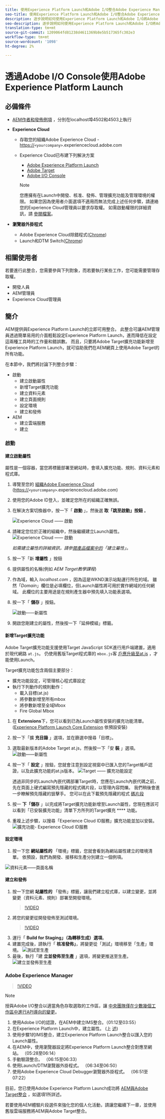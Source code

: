 ```yaml
---
title: 使用Experience Platform Launch和Adobe I/O整合Adobe Experience Manager與Adobe Target
seo-title: 使用Experience Platform Launch和Adobe I/O整合Adobe Experience Manager與Adobe Target
description: 逐步說明如何使用Experience Platform Launch和Adobe I/O將Adobe Experience Manager與Adobe Target整合
seo-description: 逐步說明如何使用Experience Platform Launch和Adobe I/O將Adobe Experience Manager與Adobe Target整合
translation-type: tm+mt
source-git-commit: 1209064fd81238d4611369b8e5b517365fc302e3
workflow-type: tm+mt
source-wordcount: '1098'
ht-degree: 2%

---
```



# 透過Adobe I/O Console使用Adobe Experience Platform Launch

## 必備條件

* [AEM作者和發佈例項](./implementation.md#set-up-aem) ，分別在localhost埠4502和4503上執行
* **Experience Cloud**
   * 存取您的組織Adobe Experience Cloud - <https://>`<yourcompany>`.experiencecloud.adobe.com
   * Experience Cloud已布建下列解決方案
      * [Adobe Experience Platform Launch](https://experiencecloud.adobe.com)
      * [Adobe Target](https://experiencecloud.adobe.com)
      * [Adobe I/O Console](https://console.adobe.io)

      >[!NOTE]
      >您應擁有在Launch中開發、核准、發佈、管理擴充功能及管理環境的權限。 如果您因為使用者介面選項不適用而無法完成上述任何步驟，請連絡您的Experience Cloud管理員以要求存取權。 如需啟動權限的詳細資訊，請 [參閱檔案](https://docs.adobelaunch.com/administration/user-permissions)。


* **瀏覽器外掛程式**
   * Adobe Experience Cloud除錯程式([Chrome](https://chrome.google.com/webstore/detail/adobe-experience-cloud-de/ocdmogmohccmeicdhlhhgepeaijenapj))
   * Launch和DTM Switch([Chrome](https://chrome.google.com/webstore/detail/launch-and-dtm-switch/nlgdemkdapolikbjimjajpmonpbpmipk))

## 相關使用者

若要進行此整合，您需要參與下列對象，而若要執行某些工作，您可能需要管理存取權。

* 開發人員
* AEM管理員
* Experience Cloud管理員

## 簡介

AEM提供與Experience Platform Launch的立即可用整合。 此整合可讓AEM管理員透過簡單易用的介面輕鬆設定Experience Platform Launch，進而降低在設定這兩種工具時的工作量和錯誤數。 而且，只要將Adobe Target擴充功能新增至Experience Platform Launch，就可協助我們在AEM網頁上使用Adobe Target的所有功能。

在本節中，我們將討論下列整合步驟：

* 啟動
   * 建立啟動屬性
   * 新增Target擴充功能
   * 建立資料元素
   * 建立頁面規則
   * 設定環境
   * 建立和發佈
* AEM
   * 建立雲端服務
   * 建立

### 啟動

#### 建立啟動屬性

屬性是一個容器，當您將標籤部署至網站時，會填入擴充功能、規則、資料元素和程式庫。

1. 導覽至您的 [組織Adobe Experience Cloud](https://experiencecloud.adobe.com/) (<https://>`<yourcompany>`.experiencecloud.adobe.com)
2. 使用您的Adobe ID登入，並確定您所在的組織正確無誤。
3. 在解決方案切換器中，按一下「 **啟動** 」，然後選 **取「跳至啟動」按鈕** 。

   ![Experience Cloud —— 啟動](assets/using-launch-adobe-io/exc-cloud-launch.png)

4. 請確定您位於正確的組織中，然後繼續建立Launch屬性。
   ![Experience Cloud —— 啟動](assets/using-launch-adobe-io/launch-create-property.png)

   *如需建立屬性的詳細資訊，請參[閱產品檔案中的](https://docs.adobelaunch.com/administration/companies-and-properties#create-a-property)「建立屬性」。*
5. 按一下「新 **增屬性** 」按鈕
6. 提供屬性的名稱(例如 *AEM Target教學課程*)
7. 作為域，輸入 *localhost.com* ，因為這是WKND演示站點運行所在的域。 雖然「*Domain*」欄位是必填欄位，但Launch屬性將可用於實作網域的任何網域。 此欄位的主要用途是在規則產生器中預先填入功能表選項。
8. 按一下「 **儲存** 」按鈕。

   ![啟動——新屬性](assets/using-launch-adobe-io/exc-launch-property.png)

9. 開啟您剛建立的屬性，然後按一下「延伸模組」標籤。

#### 新增Target擴充功能

Adobe Target擴充功能支援使用Target JavaScript SDK進行用戶端建置，適用於現代網路 `at.js`。 仍使用舊版Target程式庫的 `mbox.js`客 [戶應升級至at.js](https://docs.adobe.com/content/help/en/target/using/implement-target/client-side/upgrading-from-atjs-1x-to-atjs-20.html) ，才能使用Launch。

Target擴充功能包含兩個主要部分：

* 擴充功能設定，可管理核心程式庫設定
* 執行下列動作的規則動作：
   * 載入目標(at.js)
   * 將參數新增至所有mbox
   * 將參數新增至全域Mbox
   * Fire Global Mbox

1. 在 **Extensions**&#x200B;下，您可以看到已為Launch屬性安裝的擴充功能清單。 ([Experience Platform Launch Core Extension](https://exchange.adobe.com/experiencecloud.details.100223.adobe-launch-core-extension.html) 依預設安裝)
2. 按一下「擴 **充目錄** 」選項，並在篩選中搜尋「目標」。
3. 選取最新版本的Adobe Target at.js，然後按一下「安 **裝** 」選項。
   ![啟動——新屬性](assets/using-launch-adobe-io/launch-target-extension.png)

4. 按一下「 **設定** 」按鈕，您就會注意到設定視窗中已匯入您的Target帳戶認證，以及此擴充功能的at.js版本。
   ![Target —— 擴充功能設定](assets/using-launch-adobe-io/launch-target-extension-2.png)

   透過非同步的Launch內嵌代碼部署Target時，您應在Launch內嵌代碼之前，先在頁面上硬式編寫預先隱藏的程式碼片段，以管理內容閃爍。 我們稍後會進一步瞭解預先隱藏的狙擊手。 您可以在此下載預先隱藏的程式 [碼片段](assets/using-launch-adobe-io/prehiding.js)

5. 按一 **下「儲存** 」以完成將Target擴充功能新增至Launch屬性，您現在應該可以看到「已安裝擴充功能」清單下方所列的Target擴充 **** 功能。

6. 重複上述步驟，以搜尋「Experience Cloud ID服務」擴充功能並加以安裝。
   ![擴充功能- Experience Cloud ID服務](assets/using-launch-adobe-io/launch-extension-experience-cloud.png)

#### 設定環境

1. 按一下您 **網站屬性的** 「環境」標籤，您就會看到為網站屬性建立的環境清單。 依預設，我們為開發、接移和生產分別建立一個例項。

![資料元素——頁面名稱](assets/using-launch-adobe-io/launch-environment-setup.png)

#### 建立和發佈

1. 按一下您網 **站屬性的** 「發佈」標籤，讓我們建立程式庫，以建立變更，並將變更（資料元素、規則）部署至開發環境。
   >[!VIDEO](https://video.tv.adobe.com/v/28412?quality=12&learn=on)
2. 將您的變更從開發發佈至測試環境。
   >[!VIDEO](https://video.tv.adobe.com/v/28419?quality=12&learn=on)
3. 運行「 **Build for Staging」（為轉移生成）選項**。
4. 建置完成後，請執行「 **核准發佈」**，將變更從「測試」環境移至「生產」環境。
   ![測試至生產](assets/using-launch-adobe-io/build-staging.png)
5. 最後，執行「建 **立並發佈至生產** 」選項，將變更推送至生產。
   ![建立並發佈至生產](assets/using-launch-adobe-io/build-and-publish.png)

### Adobe Experience Manager

>[!VIDEO](https://video.tv.adobe.com/v/28416?quality=12&learn=on)

>[!NOTE]
>
> 授與Adobe I/O整合以適當角色存取選取的工作區，讓 [中央團隊僅在少數幾個工作區中進行API導向的變更](https://docs.adobe.com/content/help/en/target/using/administer/manage-users/enterprise/configure-adobe-io-integration.html)。

1. 使用Adobe I/O的認證，在AEM中建立IMS整合。（01:12至03:55）
2. 在Experience Platform Launch中，建立屬性。 (上 [述](#create-launch-property))
3. 使用步驟1的IMS整合，建立Experience Platform Launch整合以匯入您的Launch屬性。
4. 在AEM中，使用瀏覽器設定將Experience Platform Launch整合對應至網站。 （05:28至06:14）
5. 手動驗證整合。 （06:15至06:33）
6. 使用Launch/DTM瀏覽器外掛程式。 （06:34至06:50）
7. 使用Adobe Experience Cloud Debugger瀏覽器外掛程式。 （06:51至07:22）

目前，您已使用Adobe Experience Platform Launch成功將 [AEM與Adobe Target整合](./using-aem-cloud-services.md#integrating-aem-target-options) ，如選項1所詳述。

若要使用AEM體驗片段選件來強化您的個人化活動，請讓您繼續下一章，並使用舊版雲端服務將AEM與Adobe Target整合。
